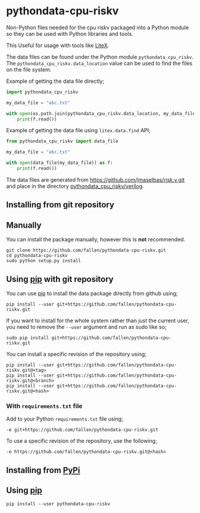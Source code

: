 # pythondata-cpu-riskv

Non-Python  files needed for the cpu riskv packaged
into a Python module so they can be used with Python libraries and tools.

This Useful for usage with tools like
[LiteX](https://github.com/enjoy-digital/litex.git).

The data files can be found under the Python module `pythondata_cpu_riskv`. The
`pythondata_cpu_riskv.data_location` value can be used to find the files on the file
system.

Example of getting the data file directly;
```python
import pythondata_cpu_riskv

my_data_file = "abc.txt"

with open(os.path.join(pythondata_cpu_riskv.data_location, my_data_file)) as f:
    print(f.read())
```

Example of getting the data file using `litex.data.find` API;
```python
from pythondata_cpu_riskv import data_file

my_data_file = "abc.txt"

with open(data_file(my_data_file)) as f:
    print(f.read())
```



The data files are generated from https://github.com/jmaselbas/risk.v.git and place in the directory
[pythondata_cpu_riskv/verilog](pythondata_cpu_riskv/verilog).


## Installing from git repository

## Manually

You can install the package manually, however this is **not** recommended.

```
git clone https://github.com/fallen/pythondata-cpu-riskv.git
cd pythondata-cpu-riskv
sudo python setup.py install
```

## Using [pip](https://pip.pypa.io/) with git repository

You can use [pip](https://pip.pypa.io/) to install the data package directly
from github using;

```
pip install --user git+https://github.com/fallen/pythondata-cpu-riskv.git
```

If you want to install for the whole system rather than just the current user,
you need to remove the `--user` argument and run as sudo like so;

```
sudo pip install git+https://github.com/fallen/pythondata-cpu-riskv.git
```

You can install a specific revision of the repository using;
```
pip install --user git+https://github.com/fallen/pythondata-cpu-riskv.git@<tag>
pip install --user git+https://github.com/fallen/pythondata-cpu-riskv.git@<branch>
pip install --user git+https://github.com/fallen/pythondata-cpu-riskv.git@<hash>
```

### With `requirements.txt` file

Add to your Python `requirements.txt` file using;
```
-e git+https://github.com/fallen/pythondata-cpu-riskv.git
```

To use a specific revision of the repository, use the following;
```
-e https://github.com/fallen/pythondata-cpu-riskv.git@<hash>
```

## Installing from [PyPi](https://pypi.org/project/pythondata-cpu-riskv/)

## Using [pip](https://pip.pypa.io/)

```
pip install --user pythondata-cpu-riskv
```
